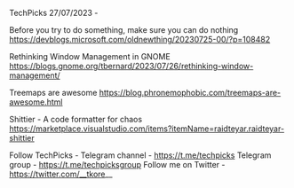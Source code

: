 TechPicks 27/07/2023 -

Before you try to do something, make sure you can do nothing
https://devblogs.microsoft.com/oldnewthing/20230725-00/?p=108482

Rethinking Window Management in GNOME
https://blogs.gnome.org/tbernard/2023/07/26/rethinking-window-management/

Treemaps are awesome
https://blog.phronemophobic.com/treemaps-are-awesome.html

Shittier - A code formatter for chaos
https://marketplace.visualstudio.com/items?itemName=raidteyar.raidteyar-shittier

Follow TechPicks -
Telegram channel - https://t.me/techpicks
Telegram group - https://t.me/techpicksgroup
Follow me on Twitter - https://twitter.com/__tkore__